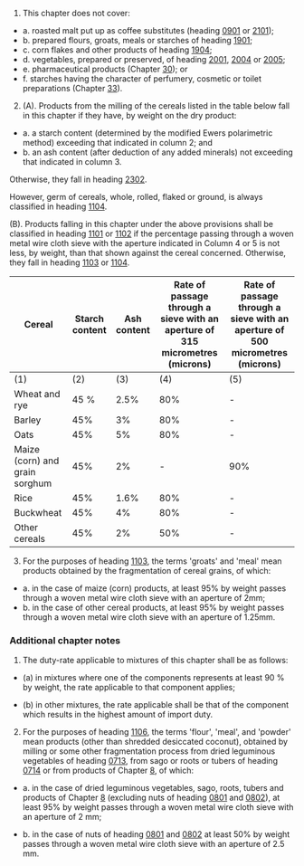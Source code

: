 1. This chapter does not cover:

 - a. roasted malt put up as coffee substitutes (heading [0901](/headings/0901) or [2101](/headings/2101));
 - b. prepared flours, groats, meals or starches of heading [1901](/headings/1901);
 - c. corn flakes and other products of heading [1904](/headings/1904);
 - d. vegetables, prepared or preserved, of heading [2001](/headings/2001), [2004](/headings/2004) or [2005](/headings/2005);
 - e. pharmaceutical products (Chapter [30](/chapters/30)); or
 - f. starches having the character of perfumery, cosmetic or toilet preparations (Chapter [33](/chapters/33)).

2. (A). Products from the milling of the cereals listed in the table below fall in this chapter if they have, by weight on the dry product:

 - a. a starch content (determined by the modified Ewers polarimetric method) exceeding that indicated in column 2; and
 - b. an ash content (after deduction of any added minerals) not exceeding that indicated in column 3.

 Otherwise, they fall in heading [2302](/headings/2302).

 However, germ of cereals, whole, rolled, flaked or ground, is always classified in heading [1104](/headings/1104).

 (B). Products falling in this chapter under the above provisions shall be classified in heading [1101](/headings/1101) or [1102](/headings/1102) if the percentage passing through a woven metal wire cloth sieve with the aperture indicated in Column 4 or 5 is not less, by weight, than that shown against the cereal concerned.
Otherwise, they fall in heading [1103](/headings/1103) or [1104](/headings/1104).


 | Cereal | Starch content | Ash content | Rate of passage through a sieve with an aperture of 315 micrometres (microns) | Rate of passage through a sieve with an aperture of 500 micrometres (microns) |
 |-|-|-|-|-|
 | (1) | (2) | (3) | (4) | (5) |
 | Wheat and rye | 45 % | 2.5% | 80% | - |
 | Barley | 45% | 3% | 80% | - |
 | Oats | 45% | 5% | 80% | - |
 | Maize (corn) and grain sorghum | 45% | 2% | - | 90% |
 | Rice | 45% | 1.6% | 80% | - |
 | Buckwheat | 45% | 4% | 80% | - |
 | Other cereals | 45% | 2% | 50% | - |

3. For the purposes of heading [1103](/headings/1103), the terms 'groats' and 'meal' mean products obtained by the fragmentation of cereal grains, of which:

 - a. in the case of maize (corn) products, at least 95% by weight passes through a woven metal wire cloth sieve with an aperture of 2mm;
 - b. in the case of other cereal products, at least 95% by weight passes through a woven metal wire cloth sieve with an aperture of 1.25mm.

### Additional chapter notes

1. The duty-rate applicable to mixtures of this chapter shall be as follows:

 - (a) in mixtures where one of the components represents at least 90 % by weight, the rate applicable to that component applies;

 - (b) in other mixtures, the rate applicable shall be that of the component which results in the highest amount of import duty.

2. For the purposes of heading [1106](/headings/1106), the terms 'flour', 'meal', and 'powder' mean products (other than shredded desiccated coconut), obtained by milling or some other fragmentation process from dried leguminous vegetables of heading [0713](/headings/0713), from sago or roots or tubers of heading [0714](/headings/0714) or from products of Chapter [8](/chapters/08), of which:

 - a. in the case of dried leguminous vegetables, sago, roots, tubers and products of Chapter [8](/chapters/08) (excluding nuts of heading [0801](/headings/0801) and [0802](/headings/0802)), at least 95% by weight passes through a woven metal wire cloth sieve with an aperture of 2 mm;

 - b. in the case of nuts of heading [0801](/headings/0801) and [0802](/headings/0802) at least 50% by weight passes through a woven metal wire cloth sieve with an aperture of 2.5 mm.